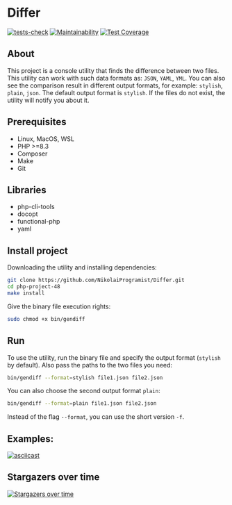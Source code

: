 # Differ

[![tests-check](https://github.com/NikolaiProgramist/php-project-48/actions/workflows/tests-check.yml/badge.svg)](https://github.com/NikolaiProgramist/php-project-48/actions/workflows/tests-check.yml) [![Maintainability](https://api.codeclimate.com/v1/badges/b070d4d02aad3ce48e32/maintainability)](https://codeclimate.com/github/NikolaiProgramist/php-project-48/maintainability) [![Test Coverage](https://api.codeclimate.com/v1/badges/b070d4d02aad3ce48e32/test_coverage)](https://codeclimate.com/github/NikolaiProgramist/php-project-48/test_coverage)

## About

This project is a console utility that finds the difference between two files.
This utility can work with such data formats as: `JSON`, `YAML`, `YML`.
You can also see the comparison result in different output formats, for example: `stylish`, `plain`, `json`.
The default output format is `stylish`.
If the files do not exist, the utility will notify you about it.

## Prerequisites

+ Linux, MacOS, WSL
+ PHP >=8.3
+ Composer
+ Make
+ Git

## Libraries

+ php-cli-tools
+ docopt
+ functional-php
+ yaml

## Install project

Downloading the utility and installing dependencies:

```bash
git clone https://github.com/NikolaiProgramist/Differ.git
cd php-project-48
make install
```

Give the binary file execution rights:

```bash
sudo chmod +x bin/gendiff
```

## Run

To use the utility, run the binary file and specify the output format (`stylish` by default).
Also pass the paths to the two files you need:

```bash
bin/gendiff --format=stylish file1.json file2.json
```

You can also choose the second output format `plain`:

```bash
bin/gendiff --format=plain file1.json file2.json
```

Instead of the flag `--format`, you can use the short version `-f`.

## Examples:

[![asciicast](https://asciinema.org/a/703225.svg)](https://asciinema.org/a/703225)

## Stargazers over time

[![Stargazers over time](https://starchart.cc/NikolaiProgramist/php-project-48.svg?variant=adaptive)](https://starchart.cc/NikolaiProgramist/php-project-48)
